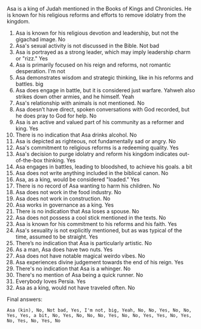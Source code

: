 Asa is a king of Judah mentioned in the Books of Kings and Chronicles. He is known for his religious reforms and efforts to remove idolatry from the kingdom.

1. Asa is known for his religious devotion and leadership, but not the gigachad image. No
2. Asa's sexual activity is not discussed in the Bible. Not bad
3. Asa is portrayed as a strong leader, which may imply leadership charm or "rizz." Yes
4. Asa is primarily focused on his reign and reforms, not romantic desperation. I'm not
5. Asa demonstrates wisdom and strategic thinking, like in his reforms and battles. big
6. Asa does engage in battle, but it is considered just warfare. Yahweh also strikes down other armies, and he himself. Yeah
7. Asa's relationship with animals is not mentioned. No
8. Asa doesn’t have direct, spoken conversations with God recorded, but he does pray to God for help. No
9. Asa is an active and valued part of his community as a reformer and king. Yes
10. There is no indication that Asa drinks alcohol. No
11. Asa is depicted as righteous, not fundamentally sad or angry. No
12. Asa's commitment to religious reforms is a redeeming quality. Yes
13. Asa's decision to purge idolatry and reform his kingdom indicates out-of-the-box thinking. Yes
14. Asa engages in battles, leading to bloodshed, to achieve his goals. a bit
15. Asa does not write anything included in the biblical canon. No
16. Asa, as a king, would be considered "loaded." Yes
17. There is no record of Asa wanting to harm his children. No
18. Asa does not work in the food industry. No
19. Asa does not work in construction. No
20. Asa works in governance as a king. Yes
21. There is no indication that Asa loses a spouse. No
22. Asa does not possess a cool stick mentioned in the texts. No
23. Asa is known for his commitment to his reforms and his faith. Yes
24. Asa's sexuality is not explicitly mentioned, but as was typical of the time, assumed to be straight. Yes
25. There’s no indication that Asa is particularly artistic. No
26. As a man, Asa does have two nuts. Yes
27. Asa does not have notable magical weirdo vibes. No
28. Asa experiences divine judgement towards the end of his reign. Yes
29. There's no indication that Asa is a whinger. No
30. There's no mention of Asa being a quick runner. No
31. Everybody loves Persia. Yes
32. Asa as a king, would not have traveled often. No

Final answers:

```Asa (kin), No, Not bad, Yes, I'm not, big, Yeah, No, No, Yes, No, No, Yes, Yes, a bit, No, Yes, No, No, No, Yes, No, No, Yes, Yes, No, Yes, No, Yes, No, Yes, No```